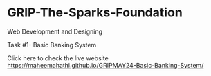 # GRIP-The-Sparks-Foundation 


Web Development and Designing 


Task #1- Basic Banking System 


Click here to check the live website 
https://maheemahathi.github.io/GRIPMAY24-Basic-Banking-System/

